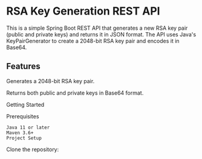 # RSA Key Generation REST API
This is a simple Spring Boot REST API that generates a new RSA key pair (public and private keys) and returns it in JSON format. 
The API uses Java's KeyPairGenerator to create a 2048-bit RSA key pair and encodes it in Base64.

## Features
Generates a 2048-bit RSA key pair.

Returns both public and private keys in Base64 format.

Getting Started

Prerequisites

    Java 11 or later
    Maven 3.6+
    Project Setup

Clone the repository:
    